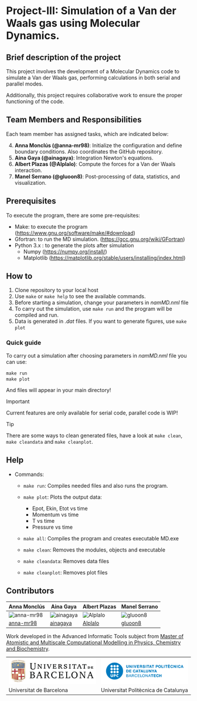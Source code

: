 # Project-III: Simulation of a Van der Waals gas using Molecular Dynamics.

## Brief description of the project

This project involves the development of a Molecular Dynamics code to simulate a Van der Waals gas, performing calculations in both serial and parallel modes.

Additionally, this project requires collaborative work to ensure the proper functioning of the code.


## Team Members and Responsibilities

Each team member has assigned tasks, which are indicated below:

4. **Anna Monclús (@anna-mr98)**:  Initialize the configuration and define boundary conditions. Also coordinates the GitHub repository.
1. **Aina Gaya (@ainagaya)**: Integration Newton's equations.
2. **Albert Plazas (@Alplalo)**: Compute the forces for a Van der Waals interaction.
3. **Manel Serrano (@gluoon8)**:  Post-processing of data, statistics, and visualization.



## Prerequisites
To execute the program, there are some pre-requisites:
- Make: to execute the program (https://www.gnu.org/software/make/#download)
- Gfortran: to run the MD simulation. (https://gcc.gnu.org/wiki/GFortran)
- Python 3.x : to generate the plots after simulation
  - Numpy (https://numpy.org/install/)
  - Matplotlib (https://matplotlib.org/stable/users/installing/index.html)




## How to

1. Clone repository to your local host
2. Use `make` or `make help` to see the available commands.
3. Before starting a simulation, change your parameters in *namMD.nml* file  
4. To carry out the simulation, use `make run` and the program will be compiled and run. 
5. Data is generated in *.dat* files. If you want to generate figures, use `make plot`

### Quick guide

To carry out a simulation after choosing parameters in *namMD.nml* file you can use:
```
make run
make plot
```
And files will appear in your main directory!

> [!IMPORTANT]
> Current features are only available for serial code, parallel code is WIP!

> [!TIP]
> There are some ways to clean generated files, have a look at `make clean`, `make cleandata` and `make cleanplot`.


## Help 
                          

- Commands:                                                       
  
  - `make run`: Compiles needed files and also runs the program.     
 
  - `make plot`: Plots the output data:                              
     - Epot, Ekin, Etot vs time                                   
     - Momentum vs time                                           
     - T vs time                                                  
     - Pressure vs time                                           
  - `make all`: Compiles the program and creates executable MD.exe   
 
  - `make clean`: Removes the modules, objects and executable        

  - `make cleandata`: Removes data files                             
 
  - `make cleanplot`: Removes plot files                             
 



## Contributors
|  Anna Monclús  |  Aina Gaya  |  Albert Plazas   |  Manel Serrano  |
| -------------- | ----------------- | ------------------ | ------------- |
| ![anna-mr98](https://github.com/Eines-Informatiques-Avancades/Project-III/tree/master/docs/anna-mr98.png "anna-mr98") | ![ainagaya](https://github.com/Eines-Informatiques-Avancades/Project-III/tree/master/docs/ainagaya.png "ainagaya") | ![Alplalo](https://github.com/Eines-Informatiques-Avancades/Project-III/tree/master/docs/Alplalo.png "Alplalo") | ![gluoon8](https://github.com/Eines-Informatiques-Avancades/Project-III/tree/master/docs/gluoon8.png "gluoon8") |
| [anna-mr98](https://github.com/anna-mr98)                                 | [ainagaya](https://github.com/ainagaya)| [Alplalo](https://github.com/Alplalo)                                  | [gluoon8](https://github.com/gluoon8)                                  |

Work developed in the Advanced Informatic Tools subject from [Master of Atomistic and Multiscale Computational Modelling in Physics, Chemistry and Biochemistry](http://www.ub.edu/computational_modelling/).

<table align="center">
  <tr>
    <td><img src="./UB.png" alt="Logo UB"></td>
    <td><img src="./UPC.png" alt="Logo UPC"></td>
  </tr>
  <tr>
    <td>Universitat de Barcelona</td>
    <td>Universitat Politècnica de Catalunya</td>
  </tr>
</table>



